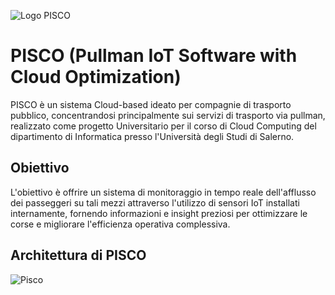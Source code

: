 ![Logo PISCO](https://github.com/AngeloSantangelo/PISCO/assets/115495018/e7e96419-f808-49ae-afc9-19542b2db25d)

# PISCO (Pullman IoT Software with Cloud Optimization)
PISCO è un sistema Cloud-based ideato per compagnie di trasporto pubblico, concentrandosi principalmente sui servizi di trasporto via pullman, realizzato come progetto Universitario per il corso di Cloud Computing del dipartimento di Informatica presso l'Università degli Studi di Salerno.
## Obiettivo
L'obiettivo è offrire un sistema di monitoraggio in tempo reale dell'afflusso dei passeggeri su tali mezzi attraverso l'utilizzo di sensori IoT installati internamente, fornendo informazioni e insight preziosi per ottimizzare le corse e migliorare l'efficienza operativa complessiva.
## Architettura di PISCO
![Pisco](https://github.com/AngeloSantangelo/PISCO/assets/115495018/4818a854-f253-4978-9c37-37c155c237cf)
